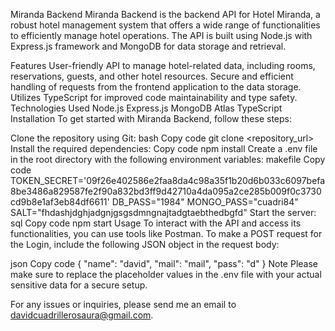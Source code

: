 Miranda Backend
Miranda Backend is the backend API for Hotel Miranda, a robust hotel management system that offers a wide range of functionalities to efficiently manage hotel operations. The API is built using Node.js with Express.js framework and MongoDB for data storage and retrieval.

Features
User-friendly API to manage hotel-related data, including rooms, reservations, guests, and other hotel resources.
Secure and efficient handling of requests from the frontend application to the data storage.
Utilizes TypeScript for improved code maintainability and type safety.
Technologies Used
Node.js
Express.js
MongoDB Atlas
TypeScript
Installation
To get started with Miranda Backend, follow these steps:

Clone the repository using Git:
bash
Copy code
git clone <repository_url>
Install the required dependencies:
Copy code
npm install
Create a .env file in the root directory with the following environment variables:
makefile
Copy code
TOKEN_SECRET='09f26e402586e2faa8da4c98a35f1b20d6b033c6097befa8be3486a829587fe2f90a832bd3ff9d42710a4da095a2ce285b009f0c3730cd9b8e1af3eb84df6611'
DB_PASS="1984"
MONGO_PASS="cuadri84"
SALT="fhdashjdghjadgnjgsgsdmngnajtadgtaebthedbgfd"
Start the server:
sql
Copy code
npm start
Usage
To interact with the API and access its functionalities, you can use tools like Postman. To make a POST request for the Login, include the following JSON object in the request body:

json
Copy code
{
  "name": "david",
  "mail": "mail",
  "pass": "d"
}
Note
Please make sure to replace the placeholder values in the .env file with your actual sensitive data for a secure setup.

For any issues or inquiries, please send me an email to davidcuadrillerosaura@gmail.com.


